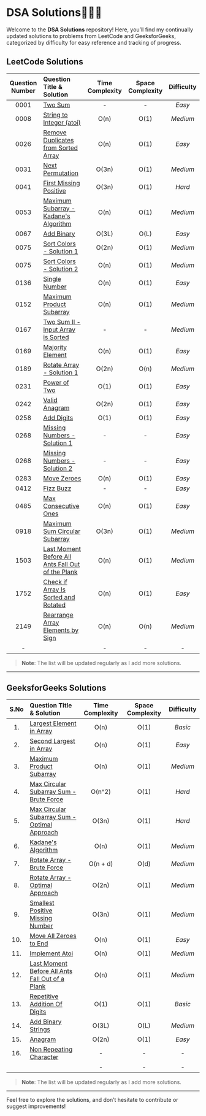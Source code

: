 # DSA Solutions🧑🏻‍💻

Welcome to the **DSA Solutions** repository! Here, you’ll find my continually updated solutions to problems from LeetCode and GeeksforGeeks, categorized by difficulty for easy reference and tracking of progress.

## LeetCode Solutions

| Question Number | Question Title & Solution                                                                 | Time Complexity | Space Complexity | Difficulty |
| :-------------: | :---------------------------------------------------------------------------------------- | :-------------: | :--------------: | :--------: |
|      0001       | [Two Sum](leetcode_easy/TwoSum.java)                                                      |        -        |        -         |   _Easy_   |
|      0008       | [String to Integer (atoi)](leetcode_medium/StringToInteger.java)                          |      O(n)       |       O(1)       |  _Medium_  |
|      0026       | [Remove Duplicates from Sorted Array](leetcode_easy/RemoveDuplicatesfromSortedArray.java) |      O(n)       |       O(1)       |   _Easy_   |
|      0031       | [Next Permutation](leetcode_medium/NextPermutation.java)                                  |      O(3n)      |       O(1)       |  _Medium_  |
|      0041       | [First Missing Positive](leetcode_hard/FirstMissingPositive.java)                         |      O(3n)      |       O(1)       |   _Hard_   |
|      0053       | [Maximum Subarray - Kadane's Algorithm](leetcode_medium/MaximumSubarray.java)             |      O(n)       |       O(1)       |  _Medium_  |
|      0067       | [Add Binary](leetcode_easy/AddBinary.java)                                                |      O(3L)      |       O(L)       |   _Easy_   |
|      0075       | [Sort Colors - Solution 1](leetcode_medium/SortColorsSol1.java)                           |      O(2n)      |       O(1)       |  _Medium_  |
|      0075       | [Sort Colors - Solution 2](leetcode_medium/SortColorsSol2.java)                           |      O(n)       |       O(1)       |  _Medium_  |
|      0136       | [Single Number](leetcode_easy/SingleNumber.java)                                          |      O(n)       |       O(1)       |   _Easy_   |
|      0152       | [Maximum Product Subarray](leetcode_medium/MaximumProductSubarray.java)                   |      O(n)       |       O(1)       |  _Medium_  |
|      0167       | [Two Sum II - Input Array is Sorted](leetcode_medium/TwoSumII.java)                       |        -        |        -         |  _Medium_  |
|      0169       | [Majority Element](leetcode_easy/MajorityElement.java)                                    |      O(n)       |       O(1)       |   _Easy_   |
|      0189       | [Rotate Array - Solution 1](leetcode_medium/RotateArray.java)                             |      O(2n)      |       O(n)       |  _Medium_  |
|      0231       | [Power of Two](leetcode_easy/PowerOfTwo.java)                                             |      O(1)       |       O(1)       |   _Easy_   |
|      0242       | [Valid Anagram](leetcode_easy/ValidAnagram.java)                                          |      O(2n)      |       O(1)       |   _Easy_   |
|      0258       | [Add Digits](leetcode_easy/AddDigits.java)                                                |      O(1)       |       O(1)       |   _Easy_   |
|      0268       | [Missing Numbers - Solution 1](leetcode_easy/MissingNumbers.java)                         |        -        |        -         |   _Easy_   |
|      0268       | [Missing Numbers - Solution 2](leetcode_easy/MissingNumbersSol2.java)                     |        -        |        -         |   _Easy_   |
|      0283       | [Move Zeroes](leetcode_easy/MoveZeroes.java)                                              |      O(n)       |       O(1)       |   _Easy_   |
|      0412       | [Fizz Buzz](leetcode_easy/FizzBuzz.java)                                                  |        -        |        -         |   _Easy_   |
|      0485       | [Max Consecutive Ones](leetcode_easy/MaxConsecutiveOnes.java)                             |      O(n)       |       O(1)       |   _Easy_   |
|      0918       | [Maximum Sum Circular Subarray](leetcode_medium/MaximumSumCircularSubarray.java)          |      O(3n)      |       O(1)       |  _Medium_  |
|      1503       | [Last Moment Before All Ants Fall Out of the Plank](leetcode_medium/GetLastMoment.java)   |      O(n)       |       O(1)       |  _Medium_  |
|      1752       | [Check if Array Is Sorted and Rotated](leetcode_easy/ArrayIsSortedandRotated.java)        |      O(n)       |       O(1)       |   _Easy_   |
|      2149       | [Rearrange Array Elements by Sign](leetcode_medium/RearrangeArrayElementsbySign.java)     |      O(n)       |       O(n)       |  _Medium_  |
|        -        | []()                                                                                      |        -        |        -         |    _-_     |

> **Note**: The list will be updated regularly as I add more solutions.

---

## GeeksforGeeks Solutions

| S.No | Question Title & Solution                                                                     | Time Complexity | Space Complexity | Difficulty |
| :--: | :-------------------------------------------------------------------------------------------- | :-------------: | :--------------: | :--------: |
|  1.  | [Largest Element in Array](GeeksforGeeks/LargestElementinArray.java)                          |      O(n)       |       O(1)       |  _Basic_   |
|  2.  | [Second Largest in Array](GeeksforGeeks/SecondLargest.java)                                   |      O(n)       |       O(1)       |   _Easy_   |
|  3.  | [Maximum Product Subarray](GeeksforGeeks/MaximumProductSubarray.java)                         |      O(n)       |       O(1)       |  _Medium_  |
|  4.  | [Max Circular Subarray Sum - Brute Force](GeeksforGeeks/MaxCircularSubarraySumSol1.java)      |     O(n^2)      |       O(1)       |   _Hard_   |
|  5.  | [Max Circular Subarray Sum - Optimal Approach](GeeksforGeeks/MaxCircularSubarraySumSol2.java) |      O(3n)      |       O(1)       |   _Hard_   |
|  6.  | [Kadane's Algorithm](GeeksforGeeks/KadaneAlgorithm.java)                                      |      O(n)       |       O(1)       |  _Medium_  |
|  7.  | [Rotate Array - Brute Force](GeeksforGeeks/RotateArraySol1.java)                              |    O(n + d)     |       O(d)       |  _Medium_  |
|  8.  | [Rotate Array - Optimal Approach](GeeksforGeeks/RotateArraySol2.java)                         |      O(2n)      |       O(1)       |  _Medium_  |
|  9.  | [Smallest Positive Missing Number](GeeksforGeeks/SmallestPositiveMissingNumber.java)          |      O(3n)      |       O(1)       |  _Medium_  |
| 10.  | [Move All Zeroes to End](GeeksforGeeks/MoveAllZeroesToEnd.java)                               |      O(n)       |       O(1)       |   _Easy_   |
| 11.  | [Implement Atoi](GeeksforGeeks/ImplementAtoi.java)                                            |      O(n)       |       O(1)       |  _Medium_  |
| 12.  | [Last Moment Before All Ants Fall Out of a Plank](GeeksforGeeks/GetLastMoment.java)           |      O(n)       |       O(1)       |  _Medium_  |
| 13.  | [Repetitive Addition Of Digits](GeeksforGeeks/RepetitiveAdditionOfDigits.java)                |      O(1)       |       O(1)       |  _Basic_   |
| 14.  | [Add Binary Strings](GeeksforGeeks/AddBinaryStrings.java)                                     |      O(3L)      |       O(L)       |  _Medium_  |
| 15.  | [Anagram](GeeksforGeeks/Anagram.java)                                                         |      O(2n)      |       O(1)       |   _Easy_   |
| 16.  | [Non Repeating Character](GeeksforGeeks/NonRepeatingCharacter.java)                           |        -        |        -         |    _-_     |
|      | [](GeeksforGeeks/)                                                                            |        -        |        -         |    _-_     |

> **Note**: The list will be updated regularly as I add more solutions.

---

Feel free to explore the solutions, and don’t hesitate to contribute or suggest improvements!
